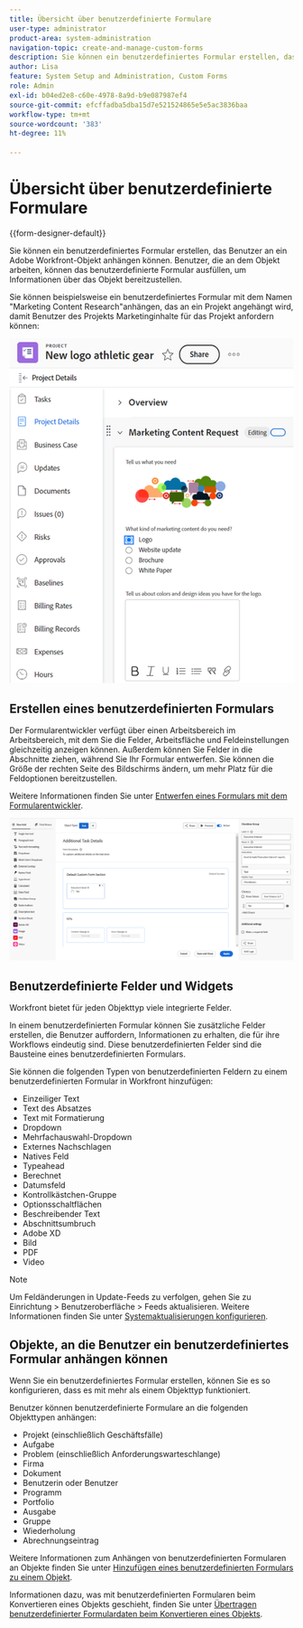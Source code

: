 ```yaml
---
title: Übersicht über benutzerdefinierte Formulare
user-type: administrator
product-area: system-administration
navigation-topic: create-and-manage-custom-forms
description: Sie können ein benutzerdefiniertes Formular erstellen, das Benutzer an ein Adobe Workfront-Objekt anhängen können. Benutzer, die an dem Objekt arbeiten, können das benutzerdefinierte Formular ausfüllen, um Informationen über das Objekt bereitzustellen.
author: Lisa
feature: System Setup and Administration, Custom Forms
role: Admin
exl-id: b04ed2e8-c60e-4978-8a9d-b9e087987ef4
source-git-commit: efcffadba5dba15d7e521524865e5e5ac3836baa
workflow-type: tm+mt
source-wordcount: '383'
ht-degree: 11%

---
```


# Übersicht über benutzerdefinierte Formulare

<!--Audited: 12/2023-->

{{form-designer-default}}

Sie können ein benutzerdefiniertes Formular erstellen, das Benutzer an ein Adobe Workfront-Objekt anhängen können. Benutzer, die an dem Objekt arbeiten, können das benutzerdefinierte Formular ausfüllen, um Informationen über das Objekt bereitzustellen.

Sie können beispielsweise ein benutzerdefiniertes Formular mit dem Namen &quot;Marketing Content Research&quot;anhängen, das an ein Projekt angehängt wird, damit Benutzer des Projekts Marketinginhalte für das Projekt anfordern können:

![](assets/see-image-details-page.png)

## Erstellen eines benutzerdefinierten Formulars

Der Formularentwickler verfügt über einen Arbeitsbereich im Arbeitsbereich, mit dem Sie die Felder, Arbeitsfläche und Feldeinstellungen gleichzeitig anzeigen können. Außerdem können Sie Felder in die Abschnitte ziehen, während Sie Ihr Formular entwerfen. Sie können die Größe der rechten Seite des Bildschirms ändern, um mehr Platz für die Feldoptionen bereitzustellen.

Weitere Informationen finden Sie unter [Entwerfen eines Formulars mit dem Formularentwickler](/help/quicksilver/administration-and-setup/customize-workfront/create-manage-custom-forms/form-designer/design-a-form/design-a-form.md).

![Beispielformulardesigner](assets/form-designer-example.png)

## Benutzerdefinierte Felder und Widgets

Workfront bietet für jeden Objekttyp viele integrierte Felder.

In einem benutzerdefinierten Formular können Sie zusätzliche Felder erstellen, die Benutzer auffordern, Informationen zu erhalten, die für ihre Workflows eindeutig sind. Diese benutzerdefinierten Felder sind die Bausteine eines benutzerdefinierten Formulars.

Sie können die folgenden Typen von benutzerdefinierten Feldern zu einem benutzerdefinierten Formular in Workfront hinzufügen:

* Einzeiliger Text
* Text des Absatzes
* Text mit Formatierung
* Dropdown
* Mehrfachauswahl-Dropdown
* Externes Nachschlagen
* Natives Feld
* Typeahead
* Berechnet
* Datumsfeld
* Kontrollkästchen-Gruppe
* Optionsschaltflächen
* Beschreibender Text
* Abschnittsumbruch
* Adobe XD
* Bild
* PDF
* Video

>[!NOTE]
>
>Um Feldänderungen in Update-Feeds zu verfolgen, gehen Sie zu Einrichtung > Benutzeroberfläche > Feeds aktualisieren. Weitere Informationen finden Sie unter [Systemaktualisierungen konfigurieren](/help/quicksilver/administration-and-setup/set-up-workfront/system-tracked-update-feeds/configure-system-updates.md).

## Objekte, an die Benutzer ein benutzerdefiniertes Formular anhängen können

Wenn Sie ein benutzerdefiniertes Formular erstellen, können Sie es so konfigurieren, dass es mit mehr als einem Objekttyp funktioniert.

Benutzer können benutzerdefinierte Formulare an die folgenden Objekttypen anhängen:

* Projekt (einschließlich Geschäftsfälle)
* Aufgabe
* Problem (einschließlich Anforderungswarteschlange)
* Firma
* Dokument
* Benutzerin oder Benutzer
* Programm
* Portfolio
* Ausgabe
* Gruppe
* Wiederholung
* Abrechnungseintrag

Weitere Informationen zum Anhängen von benutzerdefinierten Formularen an Objekte finden Sie unter [Hinzufügen eines benutzerdefinierten Formulars zu einem Objekt](../../../workfront-basics/work-with-custom-forms/add-a-custom-form-to-an-object.md).

Informationen dazu, was mit benutzerdefinierten Formularen beim Konvertieren eines Objekts geschieht, finden Sie unter [Übertragen benutzerdefinierter Formulardaten beim Konvertieren eines Objekts](/help/quicksilver/administration-and-setup/customize-workfront/create-manage-custom-forms/transfer-custom-form-data-larger-item.md).

